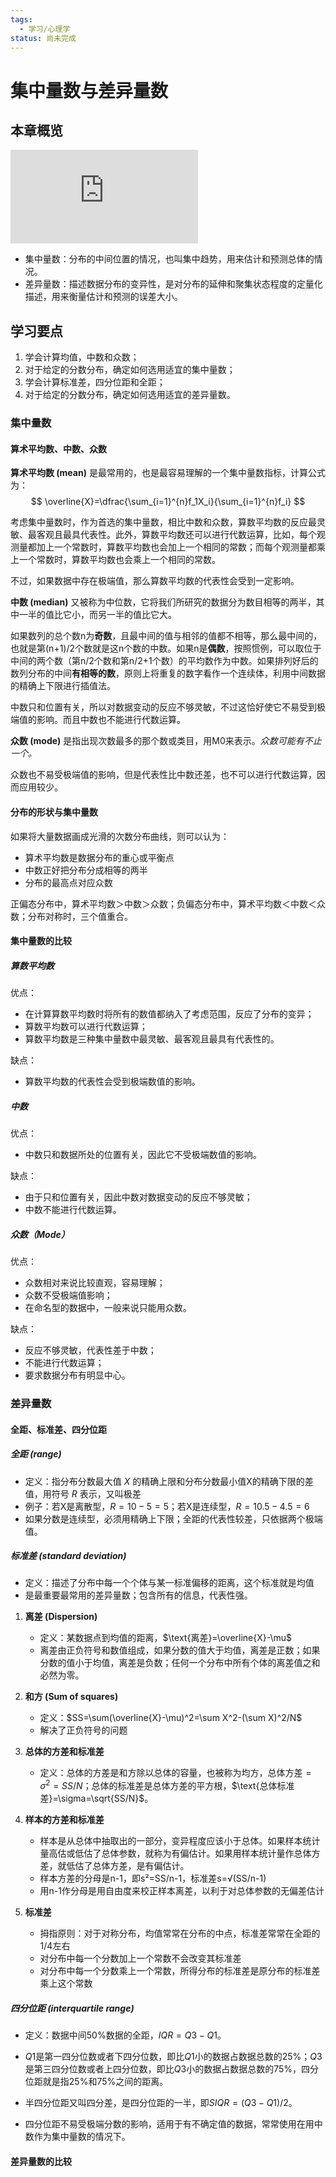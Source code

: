 ```yaml
---
tags:
  - 学习/心理学
status: 尚未完成
---
```

# 集中量数与差异量数

## 本章概览  
![](http://yanlab.psych.ac.cn/PsychStats/Wiki/lib/exe/fetch.php?w=500&tok=d559b3&media=%E7%AC%AC%E4%B8%89%E7%AB%A0:data.svg)

- 集中量数：分布的中间位置的情况，也叫集中趋势，用来估计和预测总体的情况。  
- 差异量数：描述数据分布的变异性，是对分布的延伸和聚集状态程度的定量化描述，用来衡量估计和预测的误差大小。 

## 学习要点

1. 学会计算均值，中数和众数；  
2. 对于给定的分数分布，确定如何选用适宜的集中量数；  
3. 学会计算标准差，四分位距和全距；
4. 对于给定的分数分布，确定如何选用适宜的差异量数。 
### 集中量数

#### 算术平均数、中数、众数

**算术平均数 (mean)** 是最常用的，也是最容易理解的一个集中量数指标，计算公式为：
$$
\overline{X}=\dfrac{\sum_{i=1}^{n}f_1X_i}{\sum_{i=1}^{n}f_i}
$$

考虑集中量数时，作为首选的集中量数，相比中数和众数，算数平均数的反应最灵敏、最客观且最具代表性。此外，算数平均数还可以进行代数运算，比如，每个观测量都加上一个常数时，算数平均数也会加上一个相同的常数；而每个观测量都乘上一个常数时，算数平均数也会乘上一个相同的常数。

不过，如果数据中存在极端值，那么算数平均数的代表性会受到一定影响。

**中数 (median)** 又被称为中位数，它将我们所研究的数据分为数目相等的两半，其中一半的值比它小，而另一半的值比它大。

如果数列的总个数n为**奇数**，且最中间的值与相邻的值都不相等，那么最中间的，也就是第(n+1)/2个数就是这n个数的中数。如果n是**偶数**，按照惯例，可以取位于中间的两个数（第n/2个数和第n/2+1个数）的平均数作为中数。如果排列好后的数列分布的中间**有相等的数**，原则上将重复的数字看作一个连续体，利用中间数据的精确上下限进行插值法。

中数只和位置有关，所以对数据变动的反应不够灵敏，不过这恰好使它不易受到极端值的影响。而且中数也不能进行代数运算。

**众数 (mode)** 是指出现次数最多的那个数或类目，用M0来表示。_众数可能有不止一个。_

众数也不易受极端值的影响，但是代表性比中数还差，也不可以进行代数运算，因而应用较少。

#### 分布的形状与集中量数

如果将大量数据画成光滑的次数分布曲线，则可以认为：

- 算术平均数是数据分布的重心或平衡点
- 中数正好把分布分成相等的两半
- 分布的最高点对应众数

正偏态分布中，算术平均数＞中数＞众数；负偏态分布中，算术平均数＜中数＜众数；分布对称时，三个值重合。

#### 集中量数的比较

##### 算数平均数

优点：
 - 在计算算数平均数时将所有的数值都纳入了考虑范围，反应了分布的变异；
 - 算数平均数可以进行代数运算；
 - 算数平均数是三种集中量数中最灵敏、最客观且最具有代表性的。

缺点：
 - 算数平均数的代表性会受到极端数值的影响。

##### 中数

优点：
 - 中数只和数据所处的位置有关，因此它不受极端数值的影响。

缺点：
 - 由于只和位置有关，因此中数对数据变动的反应不够灵敏；
 - 中数不能进行代数运算。

##### 众数（Mode）

优点：
 - 众数相对来说比较直观，容易理解；
 - 众数不受极端值影响；
 - 在命名型的数据中，一般来说只能用众数。

缺点：
 - 反应不够灵敏，代表性差于中数；
 - 不能进行代数运算；
 - 要求数据分布有明显中心。

### 差异量数

#### 全距、标准差、四分位距

##### 全距 (range)

- 定义：指分布分数最大值 $X$ 的精确上限和分布分数最小值X的精确下限的差值，用符号 $R$ 表示，又叫极差
- 例子：若X是离散型，$R=10-5=5$；若X是连续型，$R=10.5-4.5=6$
- 如果分数是连续型，必须用精确上下限；全距的代表性较差，只依据两个极端值。

##### 标准差 (standard deviation)

- 定义：描述了分布中每一个个体与某一标准偏移的距离，这个标准就是均值
- 是最重要最常用的差异量数；包含所有的信息，代表性强。 

1. **离差 (Dispersion)**
    - 定义：某数据点到均值的距离，$\text{离差}=\overline{X}-\mu$
    - 离差由正负符号和数值组成，如果分数的值大于均值，离差是正数；如果分数的值小于均值，离差是负数；任何一个分布中所有个体的离差值之和必然为零。
    
2. **和方 (Sum of squares)**
    - 定义：$SS=\sum(\overline{X}-\mu)^2=\sum X^2-(\sum X)^2/N$
    - 解决了正负符号的问题
	
3. **总体的方差和标准差**
    - 定义：总体的方差是和方除以总体的容量，也被称为均方，$\text{总体方差}=\sigma^2=SS/N$；总体的标准差是总体方差的平方根，$\text{总体标准差}=\sigma=\sqrt{SS/N}$。

4. **样本的方差和标准差**
    - 样本是从总体中抽取出的一部分，变异程度应该小于总体。如果样本统计量高估或低估了总体参数，就称为有偏估计。如果用样本统计量作总体方差，就低估了总体方差，是有偏估计。
    - 样本方差的分母是n-1，即s²=SS/n-1，标准差s=√(SS/n-1)
    - 用n-1作分母是用自由度来校正样本离差，以利于对总体参数的无偏差估计       
	
5. **标准差**
    - 拇指原则：对于对称分布，均值常常在分布的中点，标准差常常在全距的1/4左右
    - 对分布中每一个分数加上一个常数不会改变其标准差
    - 对分布中每一个分数乘上一个常数，所得分布的标准差是原分布的标准差乘上这个常数

##### 四分位距 (interquartile range)

- 定义：数据中间50%数据的全距，$IQR=Q3-Q1$。
- $Q1$是第一四分位数或者下四分位数，即比$Q1$小的数据占数据总数的25%；$Q3$是第三四分位数或者上四分位数，即比$Q3$小的数据占数据总数的75%，四分位距就是指25%和75%之间的距离。

- 半四分位距又叫四分差，是四分位距的一半，即$SIQR=(Q3-Q1)/2$。
- 四分位距不易受极端分数的影响，适用于有不确定值的数据，常常使用在用中数作为集中量数的情况下。    

#### 差异量数的比较